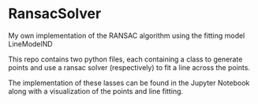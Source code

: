 # RansacSolver
My own implementation of the RANSAC algorithm using the fitting model LineModelND

This repo contains two  python files, each containing a class to generate points and use a ransac solver (respectively) to fit a line across the points. 

The implementation of these lasses can be found in the Jupyter Notebook along with a visualization of the points and line fitting.
